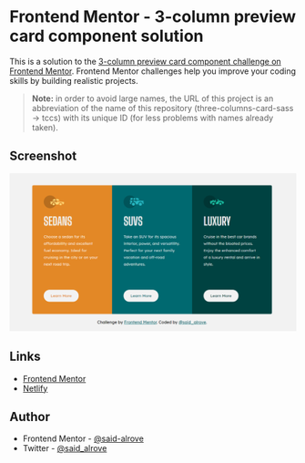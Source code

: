 # Frontend Mentor - 3-column preview card component solution
This is a solution to the [3-column preview card component challenge on Frontend Mentor](https://www.frontendmentor.io/challenges/3column-preview-card-component-pH92eAR2-). Frontend Mentor challenges help you improve your coding skills by building realistic projects. 

> **Note:** in order to avoid large names, the URL of this project is an abbreviation of the name of this repository (three-columns-card-sass -> tccs) with its unique ID (for less problems with names already taken).

## Screenshot

![](design/screenshot.png)

## Links

- [Frontend Mentor](https://www.frontendmentor.io/solutions/3columncard-component-with-sass-using-the-smacss-methodology-M5rZwsCyJ)
- [Netlify](https://tccs-81fc40.netlify.app/)

## Author

- Frontend Mentor - [@said-alrove](https://www.frontendmentor.io/profile/said-alrove)
- Twitter - [@said_alrove](https://twitter.com/said_alrove)

